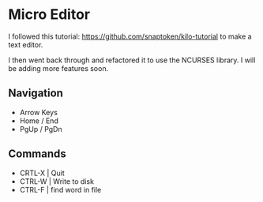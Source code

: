 # Micro Editor
I followed this tutorial: https://github.com/snaptoken/kilo-tutorial to make a text editor. 

I then went back through and refactored it to use the NCURSES library. I will be adding more features soon.

## Navigation
<ul>
    <li>Arrow Keys</li>
    <li>Home / End</li>
    <li>PgUp / PgDn</li>
</ul>

## Commands

<ul>
    <li>CRTL-X | Quit</li>
    <li>CTRL-W | Write to disk</li>
    <li>CTRL-F | find word in file</li>
</ul>

